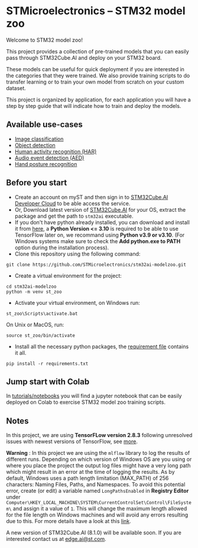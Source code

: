 # STMicroelectronics – STM32 model zoo

Welcome to STM32 model zoo!

This project provides a collection of pre-trained models that you can easily pass through STM32Cube.AI and deploy  on your STM32 board.

These models can be useful for quick deployment if you are interested in the categories that they were trained. We also provide training scripts to do transfer learning or to train your own model from scratch on your custom dataset.

This project is organized by application, for each application you will have a step by step guide that will indicate how to train and deploy the models.

## Available use-cases

* [Image classification](image_classification/README.md)
* [Object detection](object_detection/README.md)
* [Human activity recognition (HAR)](human_activity_recognition/README.md)
* [Audio event detection (AED)](audio_event_detection/README.md)
* [Hand posture recognition](hand_posture/README.md)


## Before you start

- Create an account on myST and then sign in to [STM32Cube.AI Developer Cloud](https://stm32ai-cs.st.com/home) to be able access the service.
- Or, Download latest version of [STM32Cube.AI](https://www.st.com/en/embedded-software/x-cube-ai.html) for your OS, extract the package and get the path to `stm32ai` executable.
- If you don't have python already installed, you can download and install it from [here](https://www.python.org/downloads/), a **Python Version <= 3.10** is required to be able to use TensorFlow later on, we recommand using **Python v3.9 or v3.10**. (For Windows systems make sure to check the **Add python.exe to PATH** option during the installation process).
- Clone this repository using the following command:
```
git clone https://github.com/STMicroelectronics/stm32ai-modelzoo.git
```
- Create a virtual environment for the project:
```
cd stm32ai-modelzoo
python -m venv st_zoo
```
- Activate your virtual environment, on Windows run:
 ```
st_zoo\Scripts\activate.bat
```
On Unix or MacOS, run:
 ```
source st_zoo/bin/activate
```
- Install all the necessary python packages, the [requirement file](requirements.txt) contains it all.
```
pip install -r requirements.txt
```

## Jump start with Colab

In [tutorials/notebooks](tutorials/notebooks/README.md) you will find a jupyter notebook that can be easily deployed on Colab to exercise STM32 model zoo training scripts.

## Notes

In this project, we are using **TensorFLow version 2.8.3** following unresolved issues with newest versions of TensorFlow, see [more](https://github.com/tensorflow/tensorflow/issues/56242).

**Warning** : In this project we are using the `mlflow` library to log the results of different runs. Depending on which version of Windows OS are you using or where you place the project the output log files might have a very long path which might result in an error at the time of logging the results. As by default, Windows uses a path length limitation (MAX_PATH) of 256 characters: Naming Files, Paths, and Namespaces. To avoid this potential error, create (or edit) a variable named `LongPathsEnabled` in **Registry Editor** under `Computer\HKEY_LOCAL_MACHINE\SYSTEM\CurrentControlSet\Control\FileSystem\` and assign it a value of `1`. This will change the maximum length allowed for the file length on Windows machines and will avoid any errors resulting due to this. For more details have a look at this [link](https://knowledge.autodesk.com/support/autocad/learn-explore/caas/sfdcarticles/sfdcarticles/The-Windows-10-default-path-length-limitation-MAX-PATH-is-256-characters.html).

A new version of STM32Cube.AI (8.1.0) will be available soon. If you are interested contact us at [edge.ai@st.com](mailto:edge.ai@st.com).
